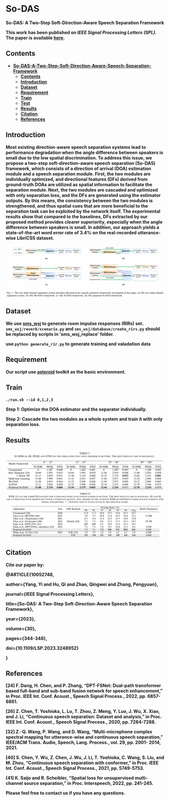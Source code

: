 # So-DAS
**So-DAS: A Two-Step Soft-Direction-Aware Speech Separation Framework**

**This work has been published on *IEEE Signal Processing Letters (SPL).*  The paper is available [here][Paper].**

## Contents 
* **[So-DAS-A-Two-Step-Soft-Direction-Aware-Speech-Separation-Framework](#so-das-a-two-step-soft-direction-aware-speech-separation-framework)**
  * **[Contents](#contents)**
  * **[Introduction](#introduction)**
  * **[Dataset](#dataset)**
  * **[Requirement](#requirement)**
  * **[Train](#train)**
  * **[Test](#test)**
  * **[Results](#results)**
  * **[Citation](#citation)**
  * **[References](#references)**

## Introduction
**Most existing direction-aware speech separation systems lead to performance degradation when the angle difference between speakers is small due to the low spatial discrimination. To address this issue, we propose a two-step soft-direction-aware speech separation (So-DAS) framework, which consists of a direction of arrival (DOA) estimation module and a speech separation module. First, the two modules are individually optimized, and directional features (DFs) derived from ground-truth DOAs are utilized as spatial information to facilitate the separation module. Next, the two modules are cascaded and optimized with only separation loss, and the DFs are generated using the estimator outputs. By this means, the consistency between the two modules is strengthened, and thus spatial cues that are more beneficial to the separation task can be exploited by the network itself. The experimental results show that compared to the baselines, DFs extracted by our proposed method provides clearer superiority, especially when the angle difference between speakers is small. In addition, our approach yields a state-of-the-art word error rate of 3.4% on the real-recorded utterance-wise LibriCSS dataset.**

![image](https://github.com/yangyi0818/So-DAS/blob/main/figures/framework.png)

## Dataset
**We use [sms_wsj][sms_wsj] to generate room impulse responses (RIRs) set. ```sms_wsj/reverb/scenario.py``` and ```sms_wsj/database/create_rirs.py``` should be replaced by scripts in 'sms_wsj_replace' folder.**

**use ```python generate_rir.py``` to generate training and valadation data**

## Requirement
**Our script use [asteroid][asteroid] toolkit as the basic environment.**

## Train

**```./run.sh --id 0,1,2,3```**

**Step 1: Optimize the DOA estimator and the separator individually.**

**Step 2: Cascade the two modules as a whole system and train it with only separation loss.**

## Results

![image](https://github.com/yangyi0818/So-DAS/blob/main/figures/table1.png)
![image](https://github.com/yangyi0818/So-DAS/blob/main/figures/table2.png)

## Citation
**Cite our paper by:** 

**@ARTICLE{10052748,**

  **author={Yang, Yi and Hu, Qi and Zhao, Qingwei and Zhang, Pengyuan},**
  
  **journal={IEEE Signal Processing Letters},**
  
  **title={So-DAS: A Two-Step Soft-Direction-Aware Speech Separation Framework},**
  
  **year={2023},**
  
  **volume={30},**
  
  **pages={344-348},**
  
  **doi={10.1109/LSP.2023.3248952}**
  
**}**

## References

**[24] F. Dang, H. Chen, and P. Zhang, “DPT-FSNet: Dual-path transformer based full-band and sub-band fusion network for speech enhancement,” in Proc. IEEE Int. Conf. Acoust., Speech Signal Process., 2022, pp. 6857-6861.**

**[26] Z. Chen, T. Yoshioka, L. Lu, T. Zhou, Z. Meng, Y. Luo, J. Wu, X. Xiao, and J. Li, “Continuous speech separation: Dataset and analysis,” in Proc. IEEE Int. Conf. Acoust., Speech Signal Process., 2020, pp. 7284-7288.**

**[32] Z.-Q. Wang, P. Wang, and D. Wang, “Multi-microphone complex spectral mapping for utterance-wise and continuous speech separation,” IEEE/ACM Trans. Audio, Speech, Lang. Process., vol. 29, pp. 2001- 2014, 2021.**

**[40] S. Chen, Y. Wu, Z. Chen, J. Wu, J. Li, T. Yoshioka, C. Wang, S. Liu, and M. Zhou, “Continuous speech separation with conformer,” in Proc. IEEE Int. Conf. Acoust., Speech Signal Process., 2021, pp. 5749-5753.**

**[41] K. Saijo and R. Scheibler, “Spatial loss for unsupervised multi-channel source separation,” in Proc. Interspeech, 2022, pp. 241-245.**

**Please feel free to contact us if you have any questions.**
  
[Paper]: https://ieeexplore.ieee.org/abstract/document/10052748
[sms_wsj]: https://github.com/fgnt/sms_wsj
[asteroid]: https://github.com/asteroid-team/asteroid
